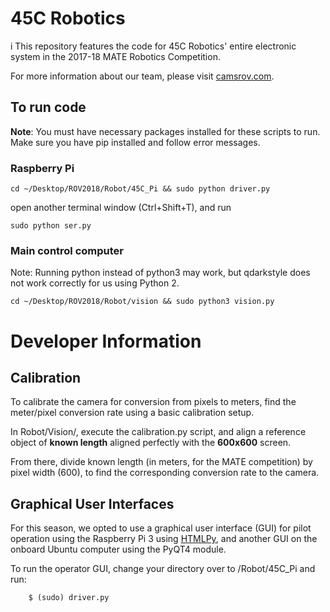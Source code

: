 # 45C Robotics
i
This repository features the code for 45C Robotics' entire electronic system in the 2017-18 MATE Robotics Competition. 

For more information about our team, please visit [camsrov.com](http://camsrov.com).

## To run code

**Note**: You must have necessary packages installed for these scripts to run. Make sure you have pip installed and follow error messages.

### Raspberry Pi

`cd ~/Desktop/ROV2018/Robot/45C_Pi && sudo python driver.py`

open another terminal window (Ctrl+Shift+T), and run 

`sudo python ser.py`

### Main control computer

Note: Running python instead of python3 may work, but qdarkstyle does not work correctly for us using Python 2.

`cd ~/Desktop/ROV2018/Robot/vision && sudo python3 vision.py`

# Developer Information

## Calibration

To calibrate the camera for conversion from pixels to meters, find the meter/pixel conversion rate using a basic calibration setup.

In Robot/Vision/, execute the calibration.py script, and align a reference object of **known length** aligned perfectly with the **600x600** screen.

From there, divide known length (in meters, for the MATE competition) by pixel width (600), to find the corresponding conversion rate to the camera. 

## Graphical User Interfaces

For this season, we opted to use a graphical user interface (GUI) for pilot operation using the Raspberry Pi 3 using [HTMLPy](http://htmlpy.readthedocs.io/en/master/), and another GUI on the onboard Ubuntu computer using the PyQT4 module. 

To run the operator GUI, change your directory over to /Robot/45C_Pi and run:


```
	$ (sudo) driver.py
```

